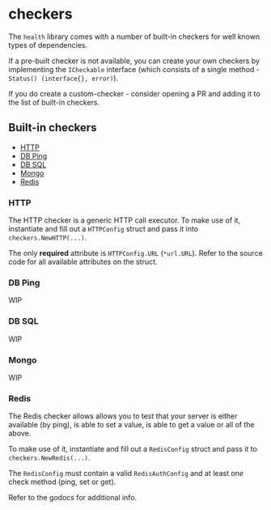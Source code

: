 checkers
========
The `health` library comes with a number of built-in checkers for well known
types of dependencies.

If a pre-built checker is not available, you can create your own checkers by
implementing the `ICheckable` interface (which consists of a single method - 
`Status() (interface{}, error)`).

If you do create a custom-checker - consider opening a PR and adding it to the
list of built-in checkers.

## Built-in checkers

* [HTTP](#http)
* [DB Ping](#db-ping)
* [DB SQL](#db-sql)
* [Mongo](#mongo)
* [Redis](#redis)

### HTTP
The HTTP checker is a generic HTTP call executor. To make use of it, instantiate and fill out a `HTTPConfig` struct and pass it into `checkers.NewHTTP(...)`.

The only **required** attribute is `HTTPConfig.URL` (`*url.URL`). 
Refer to the source code for all available attributes on the struct.

### DB Ping
WIP

### DB SQL
WIP

### Mongo
WIP

### Redis
The Redis checker allows allows you to test that your server is either available (by ping), is able to set a value, is able to get a value or all of the above.

To make use of it, instantiate and fill out a `RedisConfig` struct and pass it to `checkers.NewRedis(...)`.

The `RedisConfig` must contain a valid `RedisAuthConfig` and at least _one_ check method (ping, set or get).

Refer to the godocs for additional info.